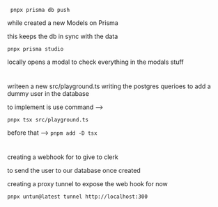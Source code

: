 
```
 pnpx prisma db push
 ``` 

while created a new Models on Prisma

this keeps the db in sync with the data

``` 
pnpx prisma studio 
```

locally opens a modal to check everything in the modals stuff

#
 writeen a new src/playground.ts writing the postgres querioes to add a dummy user in the database

to implement is use command -->

``` pnpx tsx src/playground.ts ```

before that --> ```pnpm add -D tsx```

#

creating a webhook for to give to clerk

to send the user to our database once created

creating a proxy tunnel to expose the web hook for now

``` pnpx untun@latest tunnel http://localhost:300  ```

#





